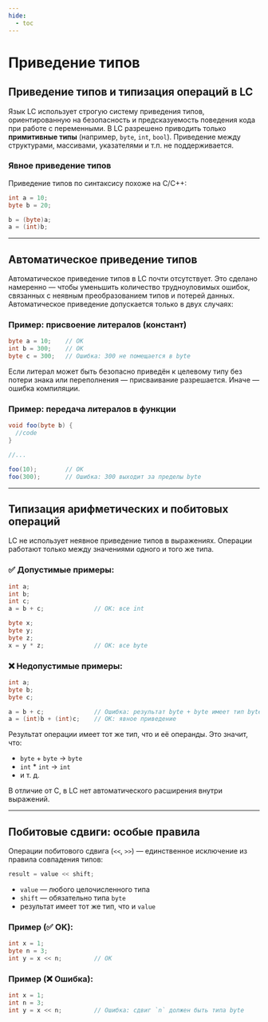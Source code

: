 ```yaml
---
hide:
  - toc
---
```

# Приведение типов

## Приведение типов и типизация операций в LC
Язык LC использует строгую систему приведения типов, ориентированную на безопасность и предсказуемость поведения кода при работе с переменными. В LC разрешено приводить только **примитивные типы** (например, `byte`, `int`, `bool`). Приведение между структурами, массивами, указателями и т.п. не поддерживается.

### Явное приведение типов
Приведение типов по синтаксису похоже на C/C++:
```cs
int a = 10;
byte b = 20;

b = (byte)a;
a = (int)b;
```

---

## Автоматическое приведение типов
Автоматическое приведение типов в LC почти отсутствует. Это сделано намеренно — чтобы уменьшить количество трудноуловимых ошибок, связанных с неявным преобразованием типов и потерей данных. Автоматическое приведение допускается только в двух случаях:  

### Пример: присвоение литералов (констант)
```cs
byte a = 10;    // OK
int b = 300;    // OK
byte c = 300;   // Ошибка: 300 не помещается в byte
```
Если литерал может быть безопасно приведён к целевому типу без потери знака или переполнения — присваивание разрешается. Иначе — ошибка компиляции.

### Пример: передача литералов в функции
```cs
void foo(byte b) {
  //code
}

//...

foo(10);        // OK
foo(300);       // Ошибка: 300 выходит за пределы byte
```

---

## Типизация арифметических и побитовых операций
LC не использует неявное приведение типов в выражениях. Операции работают только между значениями одного и того же типа.  

### ✅ Допустимые примеры:
```cs
int a;
int b; 
int c;
a = b + c;              // OK: все int

byte x;
byte y;
byte z;
x = y * z;              // OK: все byte
```

### ❌ Недопустимые примеры:
```cs
int a;
byte b;
byte c;

a = b + c;              // Ошибка: результат byte + byte имеет тип byte, а не int
a = (int)b + (int)c;    // OK: явное приведение
```

Результат операции имеет тот же тип, что и её операнды. Это значит, что:  

- `byte` + `byte` → `byte`  
- `int` * `int` → `int`  
- и т. д.

В отличие от C, в LC нет автоматического расширения внутри выражений.

---

## Побитовые сдвиги: особые правила

Операции побитового сдвига (`<<`, `>>`) — единственное исключение из правила совпадения типов:
```cs
result = value << shift;
```  

- `value` — любого целочисленного типа
- `shift` — обязательно типа `byte`
- результат имеет тот же тип, что и `value`

### Пример (✅ OK):
```cs
int x = 1;
byte n = 3;
int y = x << n;         // OK
```

### Пример (❌ Ошибка):
```cs
int x = 1;
int n = 3;
int y = x << n;         // Ошибка: сдвиг `n` должен быть типа byte
```